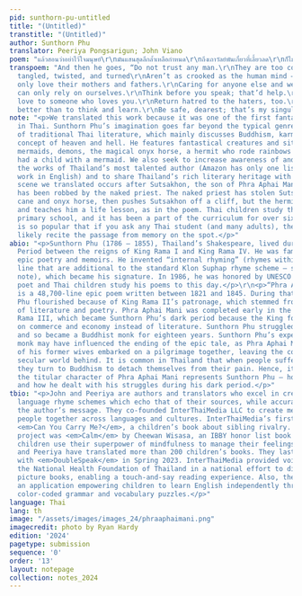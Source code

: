 ```yaml
---
pid: sunthorn-pu-untitled
title: "(Untitled)"
transtitle: "(Untitled)"
author: Sunthorn Phu
translator: Peeriya Pongsarigun; John Viano
poem: "แล้วสอนว่าอย่าไว้ใจมนุษย์\r\nมันแสนสุดลึกล้ำเหลือกำหนด\r\nถึงเถาวัลย์พันเกี่ยวที่เลี้ยวลด\r\nก็ไม่คดเหมือนหนึ่งในน้ำใจคน\r\n\r\nมนุษย์นี้ที่รักอยู่สองสถาน\r\nบิดามารดารักมักเป็นผล\r\nที่พึ่งหนึ่งพึ่งได้แต่กายตน\r\nเกิดเป็นคนคิดเห็นจึงเจรจา\r\n\r\nแม้ใครรักรักมั่งชังชังตอบ\r\nให้รอบคอบคิดอ่านนะหลานหนา\r\nรู้สิ่งใดไม่สู้รู้วิชา\r\nรู้รักษาตัวรอดเป็นยอดดี"
transpoem: "And then he goes, “Do not trust any man.\r\nThey are too complex to understand.\r\nVines
  tangled, twisted, and turned\r\nAren’t as crooked as the human mind — you must learn.\r\n\r\nHumans
  only love their mothers and fathers.\r\nCaring for anyone else and we won’t bother.\r\nWe
  can only rely on ourselves.\r\nThink before you speak; that’d help.\r\n\r\nReturn
  love to someone who loves you.\r\nReturn hatred to the haters, too.\r\nThere’s nothing
  better than to think and learn.\r\nBe safe, dearest; that’s my singular concern.”"
note: "<p>We translated this work because it was one of the first fantasy epics written
  in Thai. Sunthorn Phu’s imagination goes far beyond the typical genres and imagery
  of traditional Thai literature, which mainly discusses Buddhism, karma, and the
  concept of heaven and hell. He features fantastical creatures and situations like
  mermaids, demons, the magical onyx horse, a hermit who rode rainbows and a man who
  had a child with a mermaid. We also seek to increase awareness of and access to
  the works of Thailand’s most talented author (Amazon has only one listing of his
  work in English) and to share Thailand’s rich literary heritage with the world.</p>\r\n<p>The
  scene we translated occurs after Sutsakhon, the son of Phra Aphai Mani and the mermaid,
  has been robbed by the naked priest. The naked priest has stolen Sutsakhon’s magic
  cane and onyx horse, then pushes Sutsakhon off a cliff, but the hermit saves him
  and teaches him a life lesson, as in the poem. Thai children study this poem in
  primary school, and it has been a part of the curriculum for over sixty years. It
  is so popular that if you ask any Thai student (and many adults), they would most
  likely recite the passage from memory on the spot.</p>"
abio: "<p>Sunthorn Phu (1786 – 1855), Thailand’s Shakespeare, lived during the Rattanakosin
  Period between the reigns of King Rama I and King Rama IV. He was famous for his
  epic poetry and memoirs. He invented “internal rhyming” (rhymes within each half
  line that are additional to the standard Klon Suphap rhyme scheme — see translators’
  note), which became his signature. In 1986, he was honored by UNESCO as a world
  poet and Thai children study his poems to this day.</p>\r\n<p>“Phra Aphai Mani”
  is a 48,700-line epic poem written between 1821 and 1845. During that time, Sunthorn
  Phu flourished because of King Rama II’s patronage, which stemmed from His love
  of literature and poetry. Phra Aphai Mani was completed early in the reign of King
  Rama III, which became Sunthorn Phu’s dark period because the King focused His patronage
  on commerce and economy instead of literature. Sunthorn Phu struggled financially
  and so became a Buddhist monk for eighteen years. Sunthorn Phu’s experience as a
  monk may have influenced the ending of the epic tale, as Phra Aphai Mani and several
  of his former wives embarked on a pilgrimage together, leaving the concerns of the
  secular world behind. It is common in Thailand that when people suffer grievously,
  they turn to Buddhism to detach themselves from their pain. Hence, it is plausible
  the titular character of Phra Aphai Mani represents Sunthorn Phu — how he saw himself
  and how he dealt with his struggles during his dark period.</p>"
tbio: "<p>John and Peeriya are authors and translators who excel in creating English
  language rhyme schemes which echo that of their sources, while accurately communicating
  the author’s message. They co-founded InterThaiMedia LLC to create media that brings
  people together across languages and cultures. InterThaiMedia’s first project was
  <em>Can You Carry Me?</em>, a children’s book about sibling rivalry. The second
  project was <em>Calm</em> by Cheewan Wisasa, an IBBY honor list book which helps
  children use their superpower of mindfulness to manage their feelings.</p>\r\n<p>John
  and Peeriya have translated more than 200 children’s books. They last published
  with <em>DoubleSpeak</em> in Spring 2023. InterThaiMedia provided voice-acting to
  the National Health Foundation of Thailand in a national effort to digitize children’s
  picture books, enabling a touch-and-say reading experience. Also, they are developing
  an application empowering children to learn English independently through use of
  color-coded grammar and vocabulary puzzles.</p>"
language: Thai
lang: th
image: "/assets/images/images_24/phraaphaimani.png"
imagecredit: photo by Ryan Hardy
edition: '2024'
pagetype: submission
sequence: '0'
order: '13'
layout: notepage
collection: notes_2024
---
```

